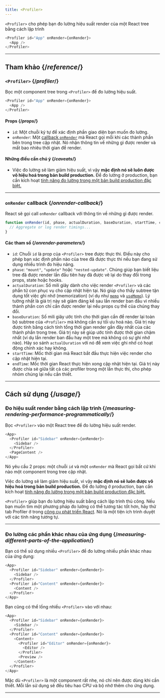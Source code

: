 ```yaml
---
title: <Profiler>
---
```


<Intro>

`<Profiler>` cho phép bạn đo lường hiệu suất render của một React tree bằng cách lập trình

```js
<Profiler id="App" onRender={onRender}>
  <App />
</Profiler>
```

</Intro>

<InlineToc />

---

## Tham khảo {/*reference*/}

### `<Profiler>` {/*profiler*/}

Bọc một component tree trong `<Profiler>` để đo lường hiệu suất.

```js
<Profiler id="App" onRender={onRender}>
  <App />
</Profiler>
```

#### Props {/*props*/}

* `id`: Một chuỗi ký tự để xác định phần giao diện bạn muốn đo lường.
* `onRender`: Một [callback `onRender`](#onrender-callback) mà React gọi mỗi khi các thành phần bên trong tree cập nhật. Nó nhận thông tin về những gì được render và mất bao nhiêu thời gian để render.

#### Những điều cần chú ý {/*caveats*/}

* Việc đo lường sẽ làm giảm hiệu suất, vì vậy **mặc định nó sẽ luôn được vô hiệu hoá trong bản build production.** Để đo lường ở production, bạn cần kích hoạt [tính năng đo lường trong một bản build production đặc biệt.](https://fb.me/react-profiling)

---

### `onRender` callback {/*onrender-callback*/}

React sẽ gọi call `onRender` callback với thông tin về những gì được render.

```js
function onRender(id, phase, actualDuration, baseDuration, startTime, commitTime) {
  // Aggregate or log render timings...
}
```

#### Các tham số {/*onrender-parameters*/}

* `id`: Chuỗi `id` là prop của `<Profiler>` tree được thực thi. Điều này cho phép bạn xác định phần nào của tree đã được thực thi nếu bạn đang sử dụng nhiều trình đo hiệu năng.
* `phase`: `"mount"`, `"update"` hoặc `"nested-update"`. Chúng giúp bạn biết liệu tree đã được render lần đầu tiên hay đã được vẽ lại do thay đổi trong props, state hoặc hooks.
* `actualDuration`: Số mili giây dành cho việc render `<Profiler>` và các phần tử con phục vụ cho cập nhật hiện tại. Nó giúp cho thấy subtree tận dụng tốt việc ghi nhớ (memorization) (ví dụ như [`memo`](/reference/react/memo) và [`useMemo`](/reference/react/useMemo)). Lý tưởng nhất là giá trị này sẽ giảm đáng kể sau lần render ban đầu vì nhiều thành phần con chỉ cần được render lại nếu props cụ thể của chúng thay đổi.
* `baseDuration`: Số mili giây ước tính cho thời gian cần để render lại toàn bộ subtree của `<Profiler>` mà không cần sự tối ưu hoá nào. Giá trị này được tính bằng cách tính tổng thời gian render gần đây nhất của các thành phần trong tree. Giá trị này sẽ giúp ước tính được thời gian chậm nhất (ví dụ lần render ban đầu hay một tree mà không có sự ghi nhớ nào). Hãy so sánh `actualDuration` với nó để xem việc ghi nhớ có hoạt động chính xác hay không.
* `startTime`: Mốc thời gian mà React bắt đầu thực hiện việc render cho cập nhật hiện tại.
* `endTime`: Mốc thời gian React thực hiện xong cập nhật hiện tại. Giá trị này được chia sẻ giữa tất cả các profiler trong một lần thực thi, cho phép nhóm chúng lại nếu cần thiết.

---

## Cách sử dụng {/*usage*/}

### Đo hiệu suất render bằng cách lập trình {/*measuring-rendering-performance-programmatically*/}

Bọc `<Profiler>` vào một React tree để đo lường hiệu suất render.

```js {2,4}
<App>
  <Profiler id="Sidebar" onRender={onRender}>
    <Sidebar />
  </Profiler>
  <PageContent />
</App>
```

Nó yêu cầu 2 props: một chuỗi `id` và một `onRender` mà React gọi bất cứ khi nào một component trong tree cập nhật.

<Pitfall>

Việc đo lường sẽ làm giảm hiệu suất, vì vậy **mặc định nó sẽ luôn được vô hiệu hoá trong bản build production.** Để đo lường ở production, bạn cần kích hoạt [tính năng đo lường trong một bản build production đặc biệt.](https://fb.me/react-profiling)

</Pitfall>

<Note>

`<Profiler>` giúp bạn đo lường hiệu suất bằng cách lập trình thủ công. Nếu bạn muốn tìm một phương pháp đo lường có thể tương tác tốt hơn, hãy thử tab Profiler ở trong [công cụ phát triển React](/learn/react-developer-tools). Nó là một tiện ích trình duyệt với các tính năng tương tự.

</Note>

---

### Đo lường các phần khác nhau của ứng dụng {/*measuring-different-parts-of-the-application*/}

Bạn có thể sử dụng nhiều `<Profiler>` để đo lường nhiều phần khác nhau của ứng dụng:

```js {5,7}
<App>
  <Profiler id="Sidebar" onRender={onRender}>
    <Sidebar />
  </Profiler>
  <Profiler id="Content" onRender={onRender}>
    <Content />
  </Profiler>
</App>
```

Bạn cũng có thể lồng nhiều `<Profiler>` vào với nhau:

```js {5,7,9,12}
<App>
  <Profiler id="Sidebar" onRender={onRender}>
    <Sidebar />
  </Profiler>
  <Profiler id="Content" onRender={onRender}>
    <Content>
      <Profiler id="Editor" onRender={onRender}>
        <Editor />
      </Profiler>
      <Preview />
    </Content>
  </Profiler>
</App>
```

Mặc dù `<Profiler>` là một component rất nhẹ, nó chỉ nên được dùng khi cần thiết. Mỗi lần sử dụng sẽ đều tiêu hao CPU và bộ nhớ thêm cho ứng dụng.

---
